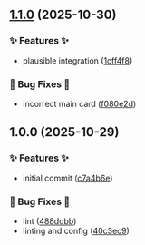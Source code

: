 ## [1.1.0](https://github.com/AtomiCloud/azide.boron/compare/v1.0.0...v1.1.0) (2025-10-30)


### ✨ Features ✨

* plausible integration ([1cff4f8](https://github.com/AtomiCloud/azide.boron/commit/1cff4f8d601a52821ecb9b3e83d4c3d58e3d42ef))


### 🐛 Bug Fixes 🐛

* incorrect main card ([f080e2d](https://github.com/AtomiCloud/azide.boron/commit/f080e2d40427f2a2570dd3b936b69365e7e8dd58))

## 1.0.0 (2025-10-29)


### ✨ Features ✨

* initial commit ([c7a4b6e](https://github.com/AtomiCloud/azide.boron/commit/c7a4b6e9484a58dfa8c41c295aced128b55d4b9f))


### 🐛 Bug Fixes 🐛

* lint ([488ddbb](https://github.com/AtomiCloud/azide.boron/commit/488ddbb371574f43865e9a0760b076ebeb9cebcf))
* linting and config ([40c3ec9](https://github.com/AtomiCloud/azide.boron/commit/40c3ec9fea3e2c009dbb11f5a2a489054736d09d))
